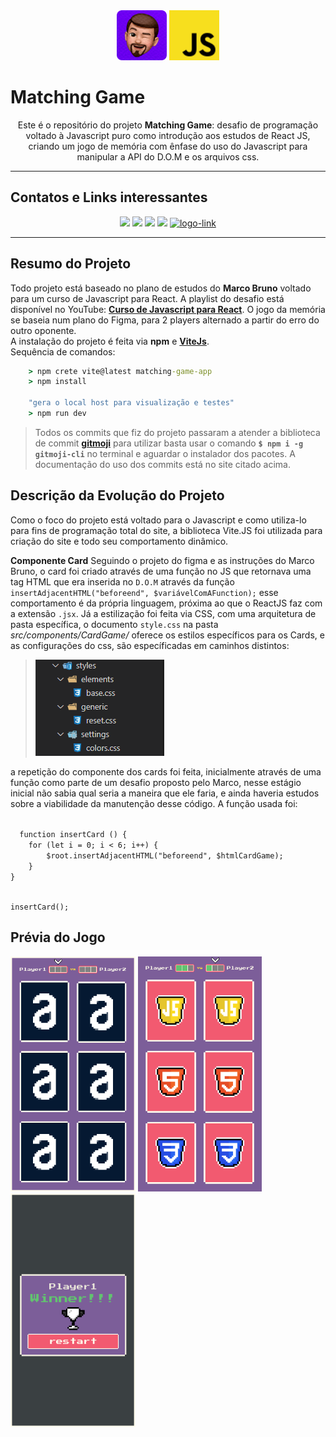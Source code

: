  <div align="center">
    <img src="./public/img/pedro_memoji.png" height="80px" width ="80px">
    <img src="javascript.svg" height="80px" width ="80px">
 </div>

 # **Matching Game**

 <div class="subtitulo" align="center">
    Este é o repositório do projeto <b>Matching Game</b>: desafio de programação voltado à Javascript puro como introdução aos estudos de React JS, criando um jogo de memória com ênfase do uso do Javascript para manipular a API do D.O.M e os arquivos css.
</div>

----------------------
 
## **Contatos e Links interessantes**
 <div align="center">
   <a href="mailto:pedro.viniciusacm@gmail.com" target="_blank"><img src="https://img.shields.io/badge/Gmail-D14836?style=for-the-badge&logo=gmail&logoColor=white"></a>
   <a href="https://wa.me/5581992874343" target="blank"><img src="https://img.shields.io/badge/WhatsApp-25D366?style=for-the-badge&logo=whatsapp&logoColor=white"></a>
   <a href="https://www.behance.net/pedrofelixg" target="_blank"><img src="https://img.shields.io/badge/-Behance-blue?style=for-the-badge&logo=behance&logoColor=white"></a>
   <a href="www.linkedin.com/in/pedrofelixgonçalves" target="_blank"><img src="https://img.shields.io/badge/LinkedIn-0077B5?style=for-the-badge&logo=linkedin&logoColor=white"></a>
   <a href="https://codepen.io/pedrofelixg-the-flexboxer" target="_blank"><img src="https://img.shields.io/badge/Codepen-000000?style=for-the-badge&logo=codepen&logoColor=white" alt="logo-link"></a>
 </div>

 --------------------
## **Resumo do Projeto**
Todo projeto está baseado no plano de estudos do **Marco Bruno** voltado para um curso de Javascript para React. A playlist do desafio está disponível no YouTube: **[Curso de Javascript para React](https://youtube.com/playlist?list=PLirko8T4cEmzWZVn_ZKQbfDOuCnSZJ4va)**. O jogo da memória se baseia num plano do Figma, para 2 players alternado a partir do erro do outro oponente.<br>
A instalação do projeto é feita via **npm** e **[ViteJs](https://vitejs.dev/)**.<br>
Sequência de comandos:
```cmd
    > npm crete vite@latest matching-game-app
    > npm install

    "gera o local host para visualização e testes"
    > npm run dev
```
>Todos os commits que fiz do projeto passaram a atender a biblioteca de commit **[gitmoji](https://gitmoji.dev/)** para utilizar basta usar o comando **`$ npm i -g gitmoji-cli`** no terminal e aguardar o instalador dos pacotes. A documentação do uso dos commits está no site citado acima.

## **Descrição da Evolução do Projeto**
Como o foco do projeto está voltado para o Javascript e como utiliza-lo para fins de programação total do site, a biblioteca Vite.JS foi utilizada para criação do site e todo seu comportamento dinâmico.

**Componente Card**
Seguindo o projeto do figma e as instruções do Marco Bruno, o card foi criado através de uma função no JS que retornava uma tag HTML que era inserida no `D.O.M` através da função `insertAdjacentHTML("beforeend", $variávelComAFunction);` esse comportamento é da própria linguagem, próxima ao que o ReactJS faz com a extensão `.jsx`.
Já a estilização foi feita via CSS, com uma arquitetura de pasta específica, o documento `style.css` na pasta _src/components/CardGame/_ oferece os estilos específicos para os Cards, e as configurações do css, são específicadas em caminhos distintos:

>![arquitetura de pastas da configuração do css](/public/img/arquitetura_do_css.png)

a repetição do componente dos cards foi feita, inicialmente através de uma função como parte de um desafio proposto pelo Marco, nesse estágio inicial não sabia qual seria a maneira que ele faria, e ainda haveria estudos sobre a viabilidade da manutenção desse código. A função usada foi:

<code type="javascript">
  function insertCard () {
    for (let i = 0; i < 6; i++) {
        $root.insertAdjacentHTML("beforeend", $htmlCardGame);
    }
}

insertCard();
</code>

## **Prévia do Jogo**

<img src="./public/img/start%20game.png" width="200px">
<img src="./public/img/show%20cards.png" width="198px">
<img src="./public/img/modal.png" width="200px">
